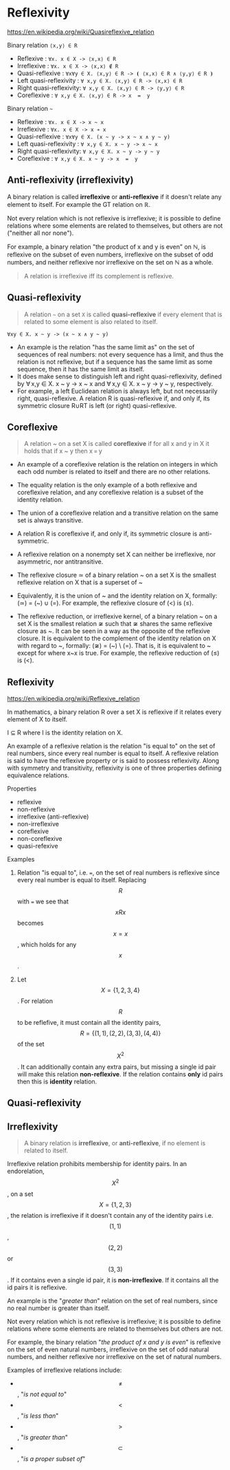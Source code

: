 # Reflexivity

https://en.wikipedia.org/wiki/Quasireflexive_relation

Binary relation `⟨x,y⟩ ∈ R`

- Reflexive              : `∀x. x ∈ X -> ⟨x,x⟩ ∈ R`
- Irreflexive            : `∀x. x ∈ X -> ⟨x,x⟩ ∉ R`
- Quasi-reflexive        : `∀x∀y ∈ X. ⟨x,y⟩ ∈ R -> ⦗ ⟨x,x⟩ ∈ R ∧ ⟨y,y⟩ ∈ R ⦘`
- Left quasi-reflexivity : `∀ x,y ∈ X. ⟨x,y⟩ ∈ R -> ⟨x,x⟩ ∈ R`
- Right quasi-reflexivity: `∀ x,y ∈ X. ⟨x,y⟩ ∈ R -> ⟨y,y⟩ ∈ R`
- Coreflexive            : `∀ x,y ∈ X. ⟨x,y⟩ ∈ R -> x  =  y`


Binary relation `~`

* Reflexive              : `∀x. x ∈ X -> x ~ x` 
* Irreflexive            : `∀x. x ∈ X -> x ≁ x`
* Quasi-reflexive        : `∀x∀y ∈ X. (x ~ y -> x ~ x ∧ y ~ y)`
* Left quasi-reflexivity : `∀ x,y ∈ X. x ~ y -> x ~ x`
* Right quasi-reflexivity: `∀ x,y ∈ X. x ~ y -> y ~ y`
* Coreflexive            : `∀ x,y ∈ X. x ~ y -> x  =  y`



## Anti-reflexivity (irreflexivity)

A binary relation is called **irreflexive** or **anti-reflexive** if it doesn't relate any element to itself. For example the GT relation on ℝ.

Not every relation which is not reflexive is irreflexive; it is possible to define relations where some elements are related to themselves, but others are not ("neither all nor none").

For example, a binary relation "the product of x and y is even" on ℕ, is reflexive on the subset of even numbers, irreflexive on the subset of odd numbers, and neither reflexive nor irreflexive on the set on ℕ as a whole.

> A relation is irreflexive iff its complement is reflexive.


## Quasi-reflexivity

> A relation `~` on a set `X` is called **quasi-reflexive** if every element that is related to some element is also related to itself.

`∀xy ∈ X. x ~ y -> (x ~ x ∧ y ~ y)`



- An example is the relation "has the same limit as" on the set of sequences of real numbers: not every sequence has a limit, and thus the relation is not reflexive, but if a sequence has the same limit as some sequence, then it has the same limit as itself.
- It does make sense to distinguish left and right quasi-reflexivity, defined by ∀ x,y ∈ X. x ~ y -> x ~ x and ∀ x,y ∈ X. x ~ y -> y ~ y, respectively.
- For example, a left Euclidean relation is always left, but not necessarily right, quasi-reflexive. A relation R is quasi-reflexive if, and only if, its symmetric closure R∪RT is left (or right) quasi-reflexive.



## Coreflexive

> A relation ~ on a set X is called **coreflexive** if for all x and y in X it holds that if x ~ y then x = y

- An example of a coreflexive relation is the relation on integers in which each odd number is related to itself and there are no other relations.

- The equality relation is the only example of a both reflexive and coreflexive relation, and any coreflexive relation is a subset of the identity relation.

- The union of a coreflexive relation and a transitive relation on the same set is always transitive.

- A relation R is coreflexive if, and only if, its symmetric closure is anti-symmetric.

* A reflexive relation on a nonempty set X can neither be irreflexive, nor asymmetric, nor antitransitive.

* The reflexive closure ≃ of a binary relation ~ on a set X is the smallest reflexive relation on X that is a superset of ~
* Equivalently, it is the union of ~ and the identity relation on X, formally: (≃) = (~) ∪ (=). For example, the reflexive closure of (<) is (≤).

* The reflexive reduction, or irreflexive kernel, of a binary relation ~ on a set X is the smallest relation ≆ such that ≆ shares the same reflexive closure as ~. It can be seen in a way as the opposite of the reflexive closure. It is equivalent to the complement of the identity relation on X with regard to ~, formally: (≆) = (~) \ (=). That is, it is equivalent to ~ except for where x~x is true. For example, the reflexive reduction of (≤) is (<).



## Reflexivity

https://en.wikipedia.org/wiki/Reflexive_relation

In mathematics, a binary relation R over a set X is reflexive if it relates every element of X to itself.

I ⊆ R where I is the identity relation on X.

An example of a reflexive relation is the relation "is equal to" on the set of real numbers, since every real number is equal to itself. A reflexive relation is said to have the reflexive property or is said to possess reflexivity. Along with symmetry and transitivity, reflexivity is one of three properties defining equivalence relations.

Properties
- reflexive
- non-reflexive
- irreflexive (anti-reflexive)
- non-irreflexive
- coreflexive
- non-coreflexive
- quasi-refexive


Examples

1. Relation "is equal to", i.e. `=`, on the set of real numbers is reflexive since every real number is equal to itself. Replacing $$R$$ with `=` we see that $$xRx$$ becomes $$x=x$$, which holds for any $$x$$.

2. Let $$X=\{1,2,3,4\}$$. For relation $$R$$ to be reflefive, it must contain all the identity pairs, $$R=\{(1,1), (2,2), (3,3), (4,4)\}$$ of the set $$X^2$$. It can additionally contain any extra pairs, but missing a single id pair will make this relation __non-reflexive__. If the relation contains **only** id pairs then this is **identity** relation.


## Quasi-reflexivity


## Irreflexivity

> A binary relation is **irreflexive**, or **anti-reflexive**, if no element is related to itself.

Irreflexive relation prohibits membership for identity pairs. In an endorelation, $$X^2$$, on a set $$X=\{1,2,3\}$$, the relation is irreflexive if it doesn't contain any of the identity pairs i.e. $$(1,1)$$, $$(2,2)$$ or $$(3,3)$$. If it contains even a single id pair, it is __non-irreflexive__. If it contains all the id pairs it is reflexive.

An example is the "_greater than_" relation on the set of real numbers, since no real number is greater than itself.

Not every relation which is not reflexive is irreflexive; it is possible to define relations where some elements are related to themselves but others are not.

For example, the binary relation "_the product of x and y is even_" is reflexive on the set of even natural numbers, irreflexive on the set of odd natural numbers, and neither reflexive nor irreflexive on the set of natural numbers.

Examples of irreflexive relations include:
- $$\not =$$, "_is not equal to_"
- $$\lt$$, "_is less than_"
- $$\gt$$, "_is greater than_"
- $$\subset$$, "_is a proper subset of_"
